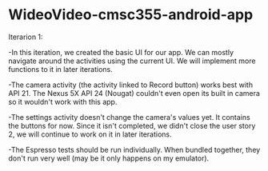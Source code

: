 # WideoVideo-cmsc355-android-app
Iterarion 1:

-In this iteration, we created the basic UI for our app. We can mostly navigate around the activities using the current UI. We will implement more functions to it in later iterations. 

-The camera activity (the activity linked to Record button) works best with API 21. The Nexus 5X API 24 (Nougat) couldn't even open its built in camera so it wouldn't work with this app.

-The settings activity doesn't change the camera's values yet. It contains the buttons for now. Since it isn't completed, we didn't close the user story 2, we will continue to work on it in later iterations.

-The Espresso tests should be run individually. When bundled together, they don't run very well (may be it only happens on my emulator).
